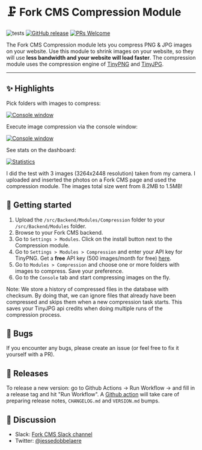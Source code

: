 # 🗜 Fork CMS Compression Module

![tests](https://github.com/friends-of-forkcms/fork-cms-module-compression/workflows/run-tests/badge.svg)
[![GitHub release](https://img.shields.io/github/release/friends-of-forkcms/fork-cms-module-compression.svg)](https://github.com/friends-of-forkcms/fork-cms-module-compression/releases/latest)
[![PRs Welcome](https://img.shields.io/badge/PRs-welcome-brightgreen.svg?style=flat)](http://makeapullrequest.com)

The Fork CMS Compression module lets you compress PNG & JPG images on your website. Use this module to shrink images on your website,
so they will use **less bandwidth and your website will load faster**. The compression module uses the compression engine
of [TinyPNG](https://tinypng.com/) and [TinyJPG](https://tinyjpg.com/).

---

## ✨ Highlights

Pick folders with images to compress:

[ ![Console window](https://imgur.com/gKQfz9d.png) ](https://imgur.com/gKQfz9d.png)

Execute image compression via the console window:

[ ![Console window](https://imgur.com/XAvZEje.gif) ](https://imgur.com/XAvZEje.gif)

See stats on the dashboard:

[ ![Statistics](https://i.imgur.com/yK5i1CV.png) ](https://i.imgur.com/yK5i1CV.png)

I did the test with 3 images (3264x2448 resolution) taken from my camera. I uploaded and inserted the photos on a Fork CMS page and used the compression module. The images total size went from 8.2MB to 1.5MB!

## 🔧 Getting started

1. Upload the `/src/Backend/Modules/Compression` folder to your `/src/Backend/Modules` folder.
2. Browse to your Fork CMS backend.
3. Go to `Settings > Modules`. Click on the install button next to the Compression module.
4. Go to `Settings > Modules > Compression` and enter your API key for TinyPNG. Get a **free** API key (500 images/month for free) [here](https://tinypng.com/developers).
5. Go to `Modules > Compression` and choose one or more folders with images to compress. Save your preference.
6. Go to the `Console` tab and start compressing images on the fly.

Note: We store a history of compressed files in the database with checksum. By doing that, we can ignore files that already have been compressed and skips them when a new compression task starts. This saves your TinyJPG api credits when doing multiple runs of the compression process.

## 🐛 Bugs

If you encounter any bugs, please create an issue (or feel free to fix it yourself with a PR).

## 🔖 Releases

To release a new version: go to Github Actions -> Run Workflow -> and fill in a release tag and hit "Run Workflow". A [Github action](https://github.com/friends-of-forkcms/fork-cms-module-compression/blob/master/.github/workflows/release.yml) will take care of preparing release notes, `CHANGELOG.md` and `VERSION.md` bumps.

## 💬 Discussion

- Slack: [Fork CMS Slack channel](https://fork-cms.herokuapp.com)
- Twitter: [@jessedobbelaere](https://www.twitter.com/jessedobbelaere)
